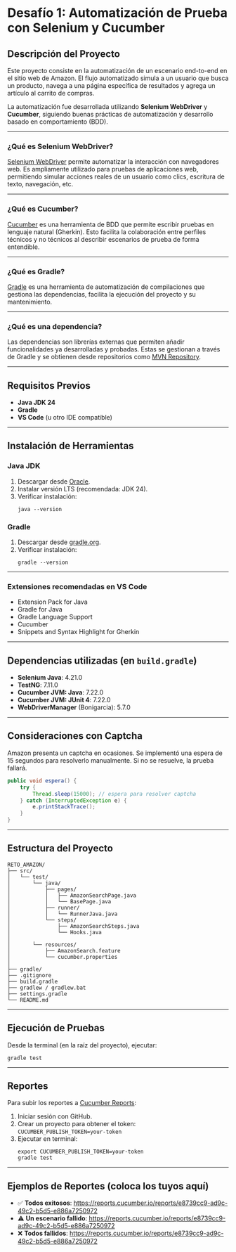 
# Desafío 1: Automatización de Prueba con Selenium y Cucumber

## Descripción del Proyecto
Este proyecto consiste en la automatización de un escenario end-to-end en el sitio web de Amazon. El flujo automatizado simula a un usuario que busca un producto, navega a una página específica de resultados y agrega un artículo al carrito de compras.

La automatización fue desarrollada utilizando **Selenium WebDriver** y **Cucumber**, siguiendo buenas prácticas de automatización y desarrollo basado en comportamiento (BDD).

---

### ¿Qué es Selenium WebDriver?
[Selenium WebDriver](https://www.selenium.dev/documentation/webdriver/) permite automatizar la interacción con navegadores web. Es ampliamente utilizado para pruebas de aplicaciones web, permitiendo simular acciones reales de un usuario como clics, escritura de texto, navegación, etc.

---

### ¿Qué es Cucumber?
[Cucumber](https://cucumber.io/docs) es una herramienta de BDD que permite escribir pruebas en lenguaje natural (Gherkin). Esto facilita la colaboración entre perfiles técnicos y no técnicos al describir escenarios de prueba de forma entendible.

---

### ¿Qué es Gradle?
[Gradle](https://gradle.org/) es una herramienta de automatización de compilaciones que gestiona las dependencias, facilita la ejecución del proyecto y su mantenimiento.

---

### ¿Qué es una dependencia?
Las dependencias son librerías externas que permiten añadir funcionalidades ya desarrolladas y probadas. Estas se gestionan a través de Gradle y se obtienen desde repositorios como [MVN Repository](https://mvnrepository.com/).

---

## Requisitos Previos

- **Java JDK 24**
- **Gradle**
- **VS Code** (u otro IDE compatible)

---

## Instalación de Herramientas

### Java JDK
1. Descargar desde [Oracle](https://www.oracle.com/co/java/technologies/downloads/).
2. Instalar versión LTS (recomendada: JDK 24).
3. Verificar instalación:
   ```
   java --version
   ```

### Gradle
1. Descargar desde [gradle.org](https://gradle.org/install/).
2. Verificar instalación:
   ```
   gradle --version
   ```

---

### Extensiones recomendadas en VS Code

- Extension Pack for Java  
- Gradle for Java  
- Gradle Language Support  
- Cucumber  
- Snippets and Syntax Highlight for Gherkin

---

## Dependencias utilizadas (en `build.gradle`)

- **Selenium Java**: 4.21.0  
- **TestNG**: 7.11.0  
- **Cucumber JVM: Java**: 7.22.0  
- **Cucumber JVM: JUnit 4**: 7.22.0  
- **WebDriverManager** (Bonigarcia): 5.7.0  

---

## Consideraciones con Captcha

Amazon presenta un captcha en ocasiones. Se implementó una espera de 15 segundos para resolverlo manualmente. Si no se resuelve, la prueba fallará.

```java
public void espera() {
    try {
        Thread.sleep(15000); // espera para resolver captcha
    } catch (InterruptedException e) {
        e.printStackTrace();
    }
}
```

---

## Estructura del Proyecto

```
RETO_AMAZON/
├── src/
│   └── test/
│       └── java/
│           ├── pages/
│           │   ├── AmazonSearchPage.java
│           │   └── BasePage.java
│           ├── runner/
│           │   └── RunnerJava.java
│           └── steps/
│               ├── AmazonSearchSteps.java
│               └── Hooks.java
│
│       └── resources/
│           ├── AmazonSearch.feature
│           └── cucumber.properties
│
├── gradle/
├── .gitignore
├── build.gradle
├── gradlew / gradlew.bat
├── settings.gradle
└── README.md
```

---

## Ejecución de Pruebas

Desde la terminal (en la raíz del proyecto), ejecutar:

```
gradle test
```

---

## Reportes

Para subir los reportes a [Cucumber Reports](https://reports.cucumber.io):

1. Iniciar sesión con GitHub.
2. Crear un proyecto para obtener el token:  
   `CUCUMBER_PUBLISH_TOKEN=your-token`
3. Ejecutar en terminal:
   ```
   export CUCUMBER_PUBLISH_TOKEN=your-token
   gradle test
   ```

---

## Ejemplos de Reportes (coloca los tuyos aquí)

- ✅ **Todos exitosos**: https://reports.cucumber.io/reports/e8739cc9-ad9c-49c2-b5d5-e886a7250972
- ⚠️ **Un escenario fallido**: https://reports.cucumber.io/reports/e8739cc9-ad9c-49c2-b5d5-e886a7250972
- ❌ **Todos fallidos**: https://reports.cucumber.io/reports/e8739cc9-ad9c-49c2-b5d5-e886a7250972

